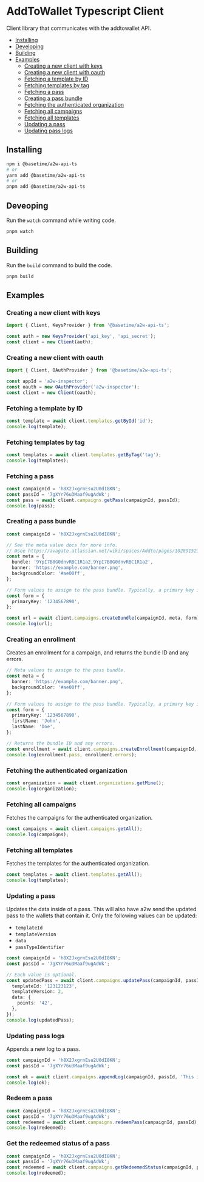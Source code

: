 # AddToWallet Typescript Client

Client library that communicates with the addtowallet API.

- [Installing](#installing)
- [Developing](#developing)
- [Building](#building)
- [Examples](#examples)
  - [Creating a new client with keys](#creating-a-new-client-with-keys)
  - [Creating a new client with oauth](#creating-a-new-client-with-oauth)
  - [Fetching a template by ID](#fetching-a-template-by-id)
  - [Fetching templates by tag](#fetching-templates-by-tag)
  - [Fetching a pass](#fetching-a-pass)
  - [Creating a pass bundle](#creating-a-pass-bundle)
  - [Fetching the authenticated organization](#fetching-the-authenticated-organization)
  - [Fetching all campaigns](#fetching-all-campaigns)
  - [Fetching all templates](#fetching-all-templates)
  - [Updating a pass](#updating-a-pass)
  - [Updating pass logs](#updating-pass-logs)

## Installing

```bash
npm i @basetime/a2w-api-ts
# or
yarn add @basetime/a2w-api-ts
# or
pnpm add @basetime/a2w-api-ts
```

## Deveoping

Run the `watch` command while writing code.

```bash
pnpm watch
```

## Building

Run the `build` command to build the code.

```bash
pnpm build
```

## Examples

### Creating a new client with keys

```ts
import { Client, KeysProvider } from '@basetime/a2w-api-ts';

const auth = new KeysProvider('api_key', 'api_secret');
const client = new Client(auth);
```

### Creating a new client with oauth

```ts
import { Client, OAuthProvider } from '@basetime/a2w-api-ts';

const appId = 'a2w-inspector';
const oauth = new OAuthProvider('a2w-inspector');
const client = new Client(oauth);
```

### Fetching a template by ID

```ts
const template = await client.templates.getById('id');
console.log(template);
```

### Fetching templates by tag

```ts
const templates = await client.templates.getByTag('tag');
console.log(templates);
```

### Fetching a pass

```ts
const campaignId = 'h8X2JxgrnEsu2U0dI8KN';
const passId = '7gXYr76u3Maaf9ugAdWk';
const pass = await client.campaigns.getPass(campaignId, passId);
console.log(pass);
```

### Creating a pass bundle

```ts
const campaignId = 'h8X2JxgrnEsu2U0dI8KN';

// See the meta value docs for more info.
// @see https://avagate.atlassian.net/wiki/spaces/Addto/pages/102891521/Campaigns#Meta-values
const meta = {
  bundle: '9YpI7B8G0dnvRBC1R1a2,9YpI7B8G0dnvRBC1R1a2',
  banner: 'https://example.com/banner.png',
  backgroundColor: '#ae00ff',
};

// Form values to assign to the pass bundle. Typically, a primary key is set.
const form = {
  primaryKey: '1234567890',
};

const url = await client.campaigns.createBundle(campaignId, meta, form);
console.log(url);
```

### Creating an enrollment

Creates an enrollment for a campaign, and returns the bundle ID and any errors.

```ts
// Meta values to assign to the pass bundle.
const meta = {
  banner: 'https://example.com/banner.png',
  backgroundColor: '#ae00ff',
};

// Form values to assign to the pass bundle. Typically, a primary key is set.
const form = {
  primaryKey: '1234567890',
  firstName: 'John',
  lastName: 'Doe',
};

// Returns the bundle ID and any errors.
const enrollment = await client.campaigns.createEnrollment(campaignId, meta, form);
console.log(enrollment.pass, enrollment.errors);
```

### Fetching the authenticated organization

```ts
const organization = await client.organizations.getMine();
console.log(organization);
```

### Fetching all campaigns

Fetches the campaigns for the authenticated organization.

```ts
const campaigns = await client.campaigns.getAll();
console.log(campaigns);
```

### Fetching all templates

Fetches the templates for the authenticated organization.

```ts
const templates = await client.templates.getAll();
console.log(templates);
```

### Updating a pass

Updates the data inside of a pass. This will also have a2w send the updated pass
to the wallets that contain it. Only the following values can be updated:

- `templateId`
- `templateVersion`
- `data`
- `passTypeIdentifier`

```ts
const campaignId = 'h8X2JxgrnEsu2U0dI8KN';
const passId = '7gXYr76u3Maaf9ugAdWk';

// Each value is optional.
const updatedPass = await client.campaigns.updatePass(campaignId, passId, {
  templateId: '123123123',
  templateVersion: 2,
  data: {
    points: '42',
  },
});
console.log(updatedPass);
```

### Updating pass logs

Appends a new log to a pass.

```ts
const campaignId = 'h8X2JxgrnEsu2U0dI8KN';
const passId = '7gXYr76u3Maaf9ugAdWk';

const ok = await client.campaigns.appendLog(campaignId, passId, 'This is a log message');
console.log(ok);
```

### Redeem a pass

```ts
const campaignId = 'h8X2JxgrnEsu2U0dI8KN';
const passId = '7gXYr76u3Maaf9ugAdWk';
const redeemed = await client.campaigns.redeemPass(campaignId, passId);
console.log(redeemed);
```

### Get the redeemed status of a pass

```ts
const campaignId = 'h8X2JxgrnEsu2U0dI8KN';
const passId = '7gXYr76u3Maaf9ugAdWk';
const redeemed = await client.campaigns.getRedeemedStatus(campaignId, passId);
console.log(redeemed);
```
